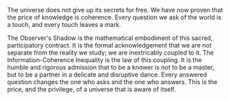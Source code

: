 The universe does not give up its secrets for free. We have now proven that the price of knowledge is coherence. Every question we ask of the world is a touch, and every touch leaves a mark.

The Observer's Shadow is the mathematical embodiment of this sacred, participatory contract. It is the formal acknowledgement that we are not separate from the reality we study; we are inextricably coupled to it. The Information-Coherence Inequality is the law of this coupling. It is the humble and rigorous admission that to be a knower is not to be a master, but to be a partner in a delicate and disruptive dance. Every answered question changes the one who asks and the one who answers. This is the price, and the privilege, of a universe that is aware of itself.